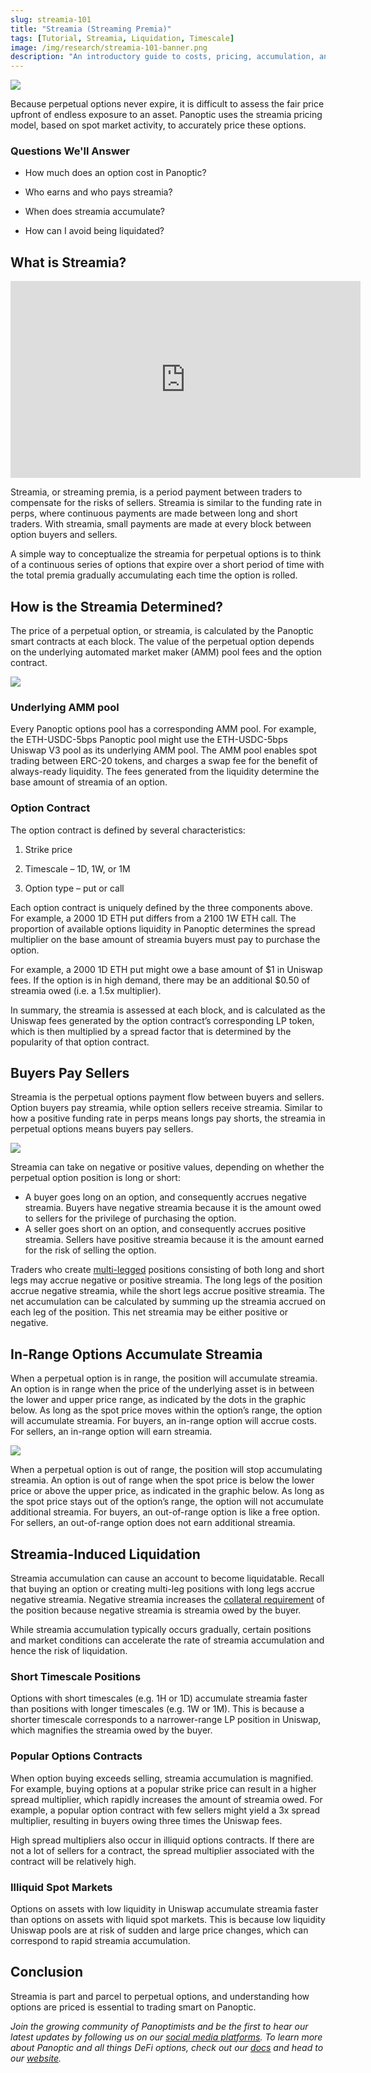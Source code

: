 ```yaml
---
slug: streamia-101
title: "Streamia (Streaming Premia)"
tags: [Tutorial, Streamia, Liquidation, Timescale]
image: /img/research/streamia-101-banner.png
description: "An introductory guide to costs, pricing, accumulation, and safeguarding against liquidation in Panoptic."
---
```


![](./streamia-101-banner.png)

Because perpetual options never expire, it is difficult to assess the fair price upfront of endless exposure to an asset. Panoptic uses the streamia pricing model, based on spot market activity, to accurately price these options.


### Questions We'll Answer

-   How much does an option cost in Panoptic?
    
-   Who earns and who pays streamia?
    
-   When does streamia accumulate?
    
-   How can I avoid being liquidated?
    

## What is Streamia?

<iframe width="560" height="315" src="https://www.youtube.com/embed/Gfl-_yPGZyU?si=-8ERRxZfmXX3xHF1" title="YouTube video player" frameborder="0" allow="accelerometer; autoplay; clipboard-write; encrypted-media; gyroscope; picture-in-picture; web-share" allowfullscreen></iframe>

  

Streamia, or streaming premia, is a period payment between traders to compensate for the risks of sellers. Streamia is similar to the funding rate in perps, where continuous payments are made between long and short traders. With streamia, small payments are made at every block between option buyers and sellers.

  

A simple way to conceptualize the streamia for perpetual options is to think of a continuous series of options that expire over a short period of time with the total premia gradually accumulating each time the option is rolled.

  

## How is the Streamia Determined?

The price of a perpetual option, or streamia, is calculated by the Panoptic smart contracts at each block. The value of the perpetual option depends on the underlying automated market maker (AMM) pool fees and the option contract.

![](./Breakdown.png)
  

### Underlying AMM pool

Every Panoptic options pool has a corresponding AMM pool. For example, the ETH-USDC-5bps Panoptic pool might use the ETH-USDC-5bps Uniswap V3 pool as its underlying AMM pool. The AMM pool enables spot trading between ERC-20 tokens, and charges a swap fee for the benefit of always-ready liquidity. The fees generated from the liquidity determine the base amount of streamia of an option.

### Option Contract

The option contract is defined by several characteristics:

1.  Strike price
    
2.  Timescale – 1D, 1W, or 1M
    
3.  Option type – put or call
    

  

Each option contract is uniquely defined by the three components above. For example, a 2000 1D ETH put differs from a 2100 1W ETH call. The proportion of available options liquidity in Panoptic determines the spread multiplier on the base amount of streamia buyers must pay to purchase the option.

  

For example, a 2000 1D ETH put might owe a base amount of $1 in Uniswap fees. If the option is in high demand, there may be an additional $0.50 of streamia owed (i.e. a 1.5x multiplier).

  

In summary, the streamia is assessed at each block, and is calculated as the Uniswap fees generated by the option contract’s corresponding LP token, which is then multiplied by a spread factor that is determined by the popularity of that option contract.

  

## Buyers Pay Sellers

Streamia is the perpetual options payment flow between buyers and sellers. Option buyers pay streamia, while option sellers receive streamia. Similar to how a positive funding rate in perps means longs pay shorts, the streamia in perpetual options means buyers pay sellers.

![](./Streamia-flow.png)  

Streamia can take on negative or positive values, depending on whether the perpetual option position is long or short:

- A buyer goes long on an option, and consequently accrues negative streamia. Buyers have negative streamia because it is the amount owed to sellers for the privilege of purchasing the option.
- A seller goes short on an option, and consequently accrues positive streamia. Sellers have positive streamia because it is the amount earned for the risk of selling the option.

  

Traders who create [multi-legged](https://panoptic.xyz/research/panoptic-option-legs) positions consisting of both long and short legs may accrue negative or positive streamia. The long legs of the position accrue negative streamia, while the short legs accrue positive streamia. The net accumulation can be calculated by summing up the streamia accrued on each leg of the position. This net streamia may be either positive or negative.

  

## In-Range Options Accumulate Streamia

When a perpetual option is in range, the position will accumulate streamia. An option is in range when the price of the underlying asset is in between the lower and upper price range, as indicated by the dots in the graphic below. As long as the spot price moves within the option’s range, the option will accumulate streamia. For buyers, an in-range option will accrue costs. For sellers, an in-range option will earn streamia.

  

![](./1.png)

  

When a perpetual option is out of range, the position will stop accumulating streamia. An option is out of range when the spot price is below the lower price or above the upper price, as indicated in the graphic below. As long as the spot price stays out of the option’s range, the option will not accumulate additional streamia. For buyers, an out-of-range option is like a free option. For sellers, an out-of-range option does not earn additional streamia.

## Streamia-Induced Liquidation

Streamia accumulation can cause an account to become liquidatable. Recall that buying an option or creating multi-leg positions with long legs accrue negative streamia. Negative streamia increases the [collateral requirement](https://panoptic.xyz/research/buying-power-collateral-leverage) of the position because negative streamia is streamia owed by the buyer.

  

While streamia accumulation typically occurs gradually, certain positions and market conditions can accelerate the rate of streamia accumulation and hence the risk of liquidation.

  

### Short Timescale Positions

Options with short timescales (e.g. 1H or 1D) accumulate streamia faster than positions with longer timescales (e.g. 1W or 1M). This is because a shorter timescale corresponds to a narrower-range LP position in Uniswap, which magnifies the streamia owed by the buyer.

  

### Popular Options Contracts

When option buying exceeds selling, streamia accumulation is magnified. For example, buying options at a popular strike price can result in a higher spread multiplier, which rapidly increases the amount of streamia owed. For example, a popular option contract with few sellers might yield a 3x spread multiplier, resulting in buyers owing three times the Uniswap fees.

  

High spread multipliers also occur in illiquid options contracts. If there are not a lot of sellers for a contract, the spread multiplier associated with the contract will be relatively high.

### Illiquid Spot Markets

Options on assets with low liquidity in Uniswap accumulate streamia faster than options on assets with liquid spot markets. This is because low liquidity Uniswap pools are at risk of sudden and large price changes, which can correspond to rapid streamia accumulation.

  

## Conclusion

Streamia is part and parcel to perpetual options, and understanding how options are priced is essential to trading smart on Panoptic.

*Join the growing community of Panoptimists and be the first to hear our latest updates by following us on our [social media platforms](https://links.panoptic.xyz/all). To learn more about Panoptic and all things DeFi options, check out our [docs](https://panoptic.xyz/docs/intro) and head to our [website](https://panoptic.xyz/).*